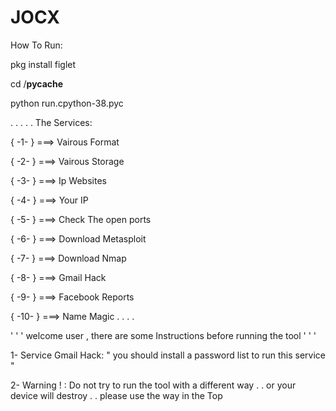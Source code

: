 # JOCX

How To Run:

pkg install figlet

cd /__pycache__

python run.cpython-38.pyc

.
.
.
.
.
The Services:

{  -1-  }  ===>    Vairous Format

{  -2-  }  ===>    Vairous Storage

{  -3-  }  ===>    Ip Websites

{  -4-  }  ===>    Your IP

{  -5-  }  ===>    Check The open ports

{  -6-  }  ===>    Download Metasploit

{  -7-  }  ===>    Download Nmap

{  -8-  }  ===>    Gmail Hack

{  -9-  }  ===>    Facebook Reports

{  -10-  }  ===>   Name Magic
.
.
.
.

' ' '  welcome user , there are some 
Instructions before running the tool ' ' '

1- Service Gmail Hack: " you should install
 a password list to run this service "

2- Warning ! : Do not try to run the tool with
 a different way . . or  your device will
 destroy  . . please use the way in the Top
